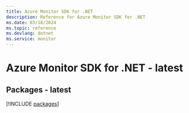 ```yaml
---
title: Azure Monitor SDK for .NET
description: Reference for Azure Monitor SDK for .NET
ms.date: 03/18/2024
ms.topic: reference
ms.devlang: dotnet
ms.service: monitor
---
```

# Azure Monitor SDK for .NET - latest
## Packages - latest
[!INCLUDE [packages](monitor-index.md)]